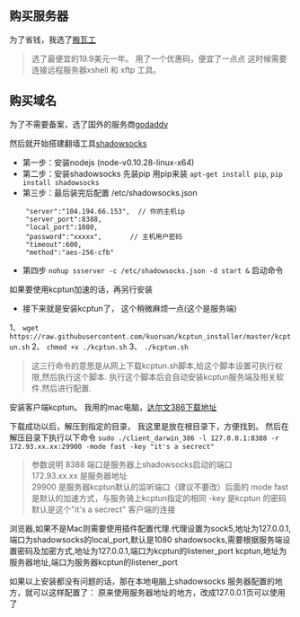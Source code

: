 ## 购买服务器
为了省钱，我选了[搬瓦工](https://bandwagonhost.com) 
> 选了最便宜的19.9美元一年。 用了一个优惠码，便宜了一点点
这时候需要连接远程服务器xshell 和 xftp 工具。

## 购买域名
为了不需要备案，选了国外的服务商[godaddy](https://sg.godaddy.com/zh?ci=)

然后就开始搭建翻墙工具[shadowsocks](https://www.shadowsocks.com.hk/)

+ 第一步：安装nodejs (node-v0.10.28-linux-x64)
+ 第二步：安装shadowsocks 先装pip 用pip来装   `apt-get install pip`, `pip install shadowsocks`
+ 第三步：最后装完后配置 /etc/shadowsocks.json
```
    "server":"104.194.66.153",  // 你的主机ip
    "server_port":8388,
    "local_port":1080,
    "password":"xxxxx",       // 主机用户密码
    "timeout":600,
    "method":"aes-256-cfb"
```
+ 第四步 `nohup ssserver -c /etc/shadowsocks.json -d start &`  启动命令


如果要使用kcptun加速的话，再另行安装

+ 接下来就是安装kcptun了， 这个稍微麻烦一点(这个是服务端)

1、 ```wget https://raw.githubusercontent.com/kuoruan/kcptun_installer/master/kcptun.sh```
2、 `chmod +x ./kcptun.sh`
3、 `./kcptun.sh`

>  这三行命令的意思是从网上下载kcptun.sh脚本,给这个脚本设置可执行权限,然后执行这个脚本.
执行这个脚本后会自动安装kcptun服务端及相关软件.然后进行配置.


安装客户端kcptun。 我用的mac电脑，[达尔文386下载地址](https://github.com/xtaci/kcptun/releases/download/v20170315/kcptun-darwin-386-20170315.tar.gz)

下载成功以后，解压到指定的目录， 我这里是放在根目录下，方便找到。 然后在解压目录下执行以下命令
``` sudo ./client_darwin_386 -l 127.0.0.1:8388 -r 172.93.xx.xx:29900 -mode fast -key "it's a secrect" ```
> 参数说明
8388  端口是服务器上shadowsocks启动的端口  
172.93.xx.xx  是服务器地址  
29900  是服务器kcptun默认的监听端口（建议不要改）后面的
mode fast 是默认的加速方式，与服务骑上kcptun指定的相同
-key  是kcptun 的密码 默认是这个"it's a secrect"
客户端的连接

浏览器,如果不是Mac则需要使用插件配置代理.代理设置为sock5,地址为127.0.0.1,端口为shadowsocks的local_port,默认是1080
shadowsocks,需要根据服务端设置密码及加密方式,地址为127.0.0.1,端口为kcptun的listener_port
kcptun,地址为服务器地址,端口为服务器kcptun的listener_port

如果以上安装都没有问题的话，那在本地电脑上shadowsocks 服务器配置的地方，就可以这样配置了：
原来使用服务器地址的地方，改成127.0.0.1页可以使用了
